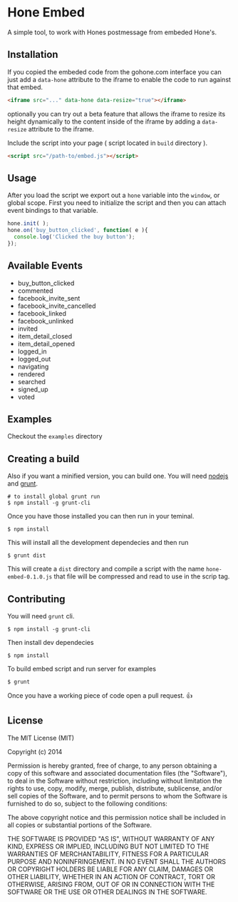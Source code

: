 
# Hone Embed

  A simple tool, to work with Hones postmessage from embeded Hone's.


## Installation

If you copied the embeded code from the gohone.com interface you can just add a `data-hone` attribute to the iframe to enable the code to run against that embed.

```html
<iframe src="..." data-hone data-resize="true"></iframe>
```

optionally you can try out a beta feature that allows the iframe to resize its height dynamically to the content inside of the iframe by adding a `data-resize` attribute to the iframe.

Include the script into your page ( script located in `build` directory ).

```html
<script src="/path-to/embed.js"></script>
```

## Usage

After you load the script we export out a `hone` variable into the `window`, or global scope. First you need to initialize the script and then you can attach event bindings to that variable.

```javascript
hone.init( );
hone.on('buy_button_clicked', function( e ){
  console.log('Clicked the buy button');
});
```

## Available Events

- buy_button_clicked 
- commented
- facebook_invite_sent
- facebook_invite_cancelled
- facebook_linked
- facebook_unlinked
- invited
- item_detail_closed
- item_detail_opened
- logged_in
- logged_out
- navigating
- rendered
- searched
- signed_up
- voted

## Examples 

Checkout the `examples` directory


## Creating a build

Also if you want a minified version, you can build one. You will need [nodejs]( http://nodejs.org ) and [grunt]( http://gruntjs.com/ ).

    # to install global grunt run
    $ npm install -g grunt-cli 

Once you have those installed you can then run in your teminal.

    $ npm install

This will install all the development dependecies and then run

    $ grunt dist

This will create a `dist` directory and compile a script with the name `hone-embed-0.1.0.js` that file will be compressed and read to use in the scrip tag.

## Contributing

You will need `grunt` cli.

    $ npm install -g grunt-cli

Then install dev dependecies

    $ npm install

To build embed script and run server for examples

    $ grunt

Once you have a working piece of code open a pull request. :+1:


## License

The MIT License (MIT)

Copyright (c) 2014 <copyright holders>

Permission is hereby granted, free of charge, to any person obtaining a copy
of this software and associated documentation files (the "Software"), to deal
in the Software without restriction, including without limitation the rights
to use, copy, modify, merge, publish, distribute, sublicense, and/or sell
copies of the Software, and to permit persons to whom the Software is
furnished to do so, subject to the following conditions:

The above copyright notice and this permission notice shall be included in
all copies or substantial portions of the Software.

THE SOFTWARE IS PROVIDED "AS IS", WITHOUT WARRANTY OF ANY KIND, EXPRESS OR
IMPLIED, INCLUDING BUT NOT LIMITED TO THE WARRANTIES OF MERCHANTABILITY,
FITNESS FOR A PARTICULAR PURPOSE AND NONINFRINGEMENT. IN NO EVENT SHALL THE
AUTHORS OR COPYRIGHT HOLDERS BE LIABLE FOR ANY CLAIM, DAMAGES OR OTHER
LIABILITY, WHETHER IN AN ACTION OF CONTRACT, TORT OR OTHERWISE, ARISING FROM,
OUT OF OR IN CONNECTION WITH THE SOFTWARE OR THE USE OR OTHER DEALINGS IN
THE SOFTWARE.